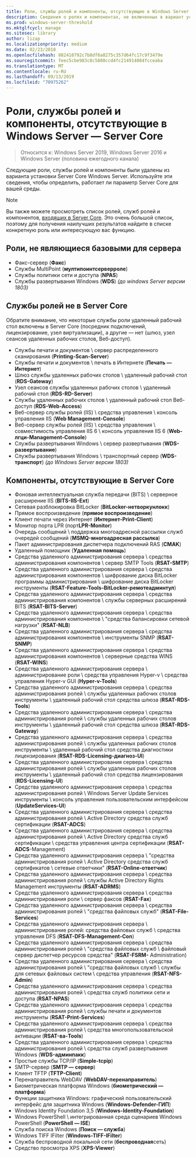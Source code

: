 ```yaml
---
title: Роли, службы ролей и компоненты, отсутствующие в Windows Server — Server Core
description: Сведения о ролях и компонентах, не включенных в вариант установки Server Core для Windows Server.
ms.prod: windows-server-threshold
ms.mktglfcycl: manage
ms.sitesec: library
author: lizap
ms.localizationpriority: medium
ms.date: 02/23/2018
ms.openlocfilehash: 882410792c7b8df8a8275c357d64fc17c9f3479e
ms.sourcegitcommit: feec5cbe983c8c5800ccd4fc214914084fcceaba
ms.translationtype: MT
ms.contentlocale: ru-RU
ms.lasthandoff: 09/13/2019
ms.locfileid: "70975262"
---
```

# <a name="roles-role-services-and-features-not-in-windows-server---server-core"></a>Роли, службы ролей и компоненты, отсутствующие в Windows Server — Server Core

> Относится к: Windows Server 2019, Windows Server 2016 и Windows Server (половина ежегодного канала)

Следующие роли, службы ролей и компоненты были удалены из варианта установки Server Core Windows Server. Используйте эти сведения, чтобы определить, работает ли параметр Server Core для вашей среды.

> [!NOTE]
> Вы также можете просмотреть список ролей, служб ролей и компонентов, [входящих в Server Core](server-core-roles-and-services.md). Это очень большой список, поэтому для получения наилучших результатов найдите в списке конкретную роль или интересующую вас функцию.

## <a name="roles-not-in-server-core"></a>Роли, не являющиеся базовыми для сервера

- Факс-сервер (**Факс**)
- Службы MultiPoint (**мултипоинтсерверроле**)
- Службы политики сети и доступа (**NPAS**)
- Службы развертывания Windows (**WDS**) *(до windows Server версии 1803)*

## <a name="role-services-not-in-server-core"></a>Службы ролей не в Server Core
Обратите внимание, что некоторые службы роли удаленный рабочий стол включены в Server Core (посредник подключений, лицензирование, узел виртуализации), а другие — нет (шлюз, узел сеансов удаленных рабочих столов, Веб-доступ).

- Службы печати и документов \ сервер распределенного сканирования (**Printing-Scan-Server**)
- Службы печати и документов \ печать в Интернете (**Печать — Интернет**)
- Шлюз службы удаленных рабочих столов \ удаленный рабочий стол (**RDS-Gateway**)
- Узел сеансов службы удаленных рабочих столов \ удаленный рабочий стол (**RDS-RD-Server**)
- Службы удаленных рабочих столов \ удаленный рабочий стол Веб-доступ (**RDS-Web-Access**)
- Веб-сервер службы ролей (IIS) \ средства управления \ консоль управления IIS (**Web Management-Console**)
- Веб-сервер службы ролей (IIS) \ средства управления \ совместимость управления IIS 6 \ консоль управления IIS 6 (**Web-лгци-Management-Console**)
- Службы развертывания Windows \ сервер развертывания (**WDS-развертывание**)
- Службы развертывания Windows \ транспортный сервер (**WDS-транспорт**) *(до Windows Server версии 1803)*

## <a name="features-not-in-server-core"></a>Компоненты, отсутствующие в Server Core
- Фоновая интеллектуальная служба передачи (BITS) \ серверное расширение IIS (**BITS-IIS-Ext**)
- Сетевая разблокировка BitLocker (**BitLocker-нетворкунлокк**)
- Прямое воспроизведение (**прямое воспроизведение**)
- Клиент печати через Интернет (**Интернет-Print-Client**)
- Монитор порта LPR (порт**LPR-Monitor**)
- Очередь сообщений \ поддержка многоадресной рассылки служб очередей сообщений (**MSMQ-многоадресная рассылка**)
- Пакет администрирования диспетчера подключений RAS (**CMAK**)
- Удаленный помощник (**Удаленная помощь**)
- Средства удаленного администрирования сервера \ средства администрирования компонентов \ сервер SMTP Tools (**RSAT-SMTP**)
- Средства удаленного администрирования сервера \ средства администрирования компонентов \ шифрование диска BitLocker программы администрирования \ шифрование диска BitLocker инструменты (**RSAT-Feature-Tools-BitLocker-ремотеадминтул**)
- Средства удаленного администрирования сервера \ средства администрирования компонентов \ службы серверных расширений BITS (**RSAT-BITS-Server**)
- Средства удаленного администрирования сервера \ средства администрирования компонентов \ "средства балансировки сетевой нагрузки" (**RSAT-NLB**)
- Средства удаленного администрирования сервера \ средства администрирования компонентов \ инструменты SNMP (**RSAT-SNMP**)
- Средства удаленного администрирования сервера \ средства администрирования компонентов \ серверные средства WINS (**RSAT-WINS**)
- Средства удаленного администрирования сервера \ администрирование роли \ средства управления Hyper-v \ средства управления Hyper-v GUI (**Hyper-v-Tools**)
- Средства удаленного администрирования сервера \ средства администрирования ролей \ службы удаленных рабочих столов инструменты \ удаленный рабочий стол средства шлюза (**RSAT-RDS-Tools**)
- Средства удаленного администрирования сервера \ средства администрирования ролей \ службы удаленных рабочих столов инструменты \ удаленный рабочий стол средства шлюза (**RSAT-RDS-Gateway**)
- Средства удаленного администрирования сервера \ средства администрирования ролей \ службы удаленных рабочих столов инструменты \ удаленный рабочий стол средства диагностики лицензирования (**RSAT-RDS-Licensing-диагноз-UI**)
- Средства удаленного администрирования сервера \ средства администрирования ролей \ службы удаленных рабочих столов инструменты \ удаленный рабочий стол средства лицензирования (**RDS-Licensing-UI**)
- Средства удаленного администрирования сервера \ средства администрирования ролей \ Windows Server Update Services инструменты \ консоль управления пользовательским интерфейсом (**UpdateServices-UI**)
- Средства удаленного администрирования сервера \ средства администрирования ролей \ Active Directory средства служб сертификации (**RSAT-ADCS**)
- Средства удаленного администрирования сервера \ средства администрирования ролей \ Active Directory средства служб сертификации \ средства управления центра сертификации (**RSAT-ADCS**-Management)
- Средства удаленного администрирования сервера \ "средства администрирования ролей \ Active Directory средства служб сертификатов \ сетевые ответчики" (**RSAT-Online-ответчик**)
- Средства удаленного администрирования сервера \ средства администрирования ролей \ службы Active Directory Rights Management инструменты (**RSAT-ADRMS**)
- Средства удаленного администрирования сервера \ средства администрирования роли \ сервер факсов (**RSAT-Fax**)
- Средства удаленного администрирования сервера \ средства администрирования ролей \ "средства файловых служб" (**RSAT-File-Services**)
- Средства удаленного администрирования сервера \ администрирование ролей: средства файловых служб \ средства управления DFS (**RSAT-DFS-Management-Con**)
- Средства удаленного администрирования сервера \ средства администрирования ролей \ "средства файловых служб \ файловый сервер диспетчер ресурсов средства" (**RSAT-FSRM-** Administration)
- Средства удаленного администрирования сервера \ средства администрирования ролей \ "средства файловых служб \ службы для сетевых файловых систем \ средства управления (**RSAT-NFS-Admin**)
- Средства удаленного администрирования сервера \ средства администрирования ролей \ средства служб политики сети и доступа (**RSAT-NPAS**)
- Средства удаленного администрирования сервера \ средства администрирования ролей \ службы печати и документов инструменты (**RSAT-Print-Services**)
- Средства удаленного администрирования сервера \ средства администрирования ролей \ средства многопользовательской активации (**RSAT-ва-Tools**)
- Средства удаленного администрирования сервера \ средства администрирования ролей \ средства служб развертывания Windows (**WDS-админпакк**)
- Простые службы TCP/IP (**Simple-tcpip**)
- SMTP-сервер (**SMTP — сервер**)
- Клиент TFTP (**TFTP-Client**)
- Перенаправитель WebDAV (**WebDAV-перенаправитель**)
- Биометрическая платформа Windows (**биометрический — платформа**)
- Функции защитника Windows: графический пользовательский интерфейс для защитника Windows (**Windows-Defender-ГИП**)
- Windows Identity Foundation 3,5 (**Windows-Identity-Foundation**)
- Windows PowerShell \ интегрированная среда сценариев Windows PowerShell (**PowerShell — ISE**)
- Служба поиска Windows (**Поиск — служба**)
- Windows TIFF IFilter (**Windows-TIFF-IFilter**)
- Служба беспроводной локальной сети (**беспроводная**сеть)
- Средство просмотра XPS (**XPS-Viewer**)
